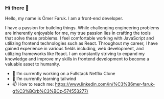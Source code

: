 ### Hi there 👋
Hello, my name is Ömer Faruk. I am a front-end developer. 

I have a passion for building things. While challenging engineering problems are inherently enjoyable for me, my true passion lies in crafting the tools that solve these problems. I feel comfortable working with JavaScript and utilizing frontend technologies such as React. Throughout my career, I have gained experience in various fields including, web development, and utilizing frameworks like React. I am constantly striving to expand my knowledge and improve my skills in frontend development to become a valuable asset to humanity.

- 🔭 I’m currently working on a Fullstack Netflix Clone 
- 🌱 I’m currently learning tailwind
- 📫 How to reach me: https://www.linkedin.com/in/%C3%B6mer-faruk-g%C3%BCrb%C3%BCz-574553277/

<!--


- 👯 I’m looking to collaborate on ...
- 🤔 I’m looking for help with ...
- 💬 Ask me about ...
- ⚡ Fun fact: 
- 😄 Pronouns: ...

-->
